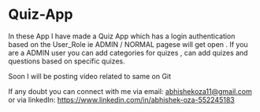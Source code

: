 # Quiz-App

In these App I have made a Quiz App which has a login authentication based on the User_Role ie ADMIN / NORMAL pagese will get open .
If you are a ADMIN user you can add categories for quizes , can add quizes and questions based on specific quizes.

Soon I will be posting video related to same on Git

If any doubt you can connect with me via email: abhishekoza11@gmail.com or via linkedIn: https://www.linkedin.com/in/abhishek-oza-552245183
